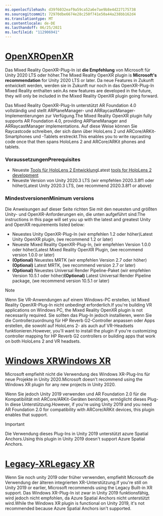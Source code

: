 ```yaml
---
ms.openlocfilehash: d39f6032eaf9a59ca52a6e7ae9b8e4d227175738
ms.sourcegitcommit: 72970dbe6674e28c250f741e50a44a238bb162d4
ms.translationtype: MT
ms.contentlocale: de-DE
ms.lasthandoff: 06/25/2021
ms.locfileid: "112906941"
---
```

# <a name="openxr"></a>[<span data-ttu-id="15f89-101">OpenXR</span><span class="sxs-lookup"><span data-stu-id="15f89-101">OpenXR</span></span>](#tab/openxr)

<span data-ttu-id="15f89-102">Das Mixed Reality OpenXR-Plug-In ist **die Empfehlung** von Microsoft für Unity 2020 LTS oder höher.</span><span class="sxs-lookup"><span data-stu-id="15f89-102">The Mixed Reality OpenXR plugin is **Microsoft's recommendation** for Unity 2020 LTS or later.</span></span> <span data-ttu-id="15f89-103">Da neue Features in Zukunft entwickelt werden, werden sie in Zukunft nur noch in das OpenXR-Plug-In Mixed Reality enthalten sein.</span><span class="sxs-lookup"><span data-stu-id="15f89-103">As new features are developed in the future, they will only be included in the Mixed Reality OpenXR plugin going forward.</span></span>

<span data-ttu-id="15f89-104">Das Mixed Reality OpenXR-Plug-In unterstützt AR Foundation 4.0 vollständig und stellt ARPlaneManager- und ARRaycastManager-Implementierungen zur Verfügung.</span><span class="sxs-lookup"><span data-stu-id="15f89-104">The Mixed Reality OpenXR plugin fully supports AR Foundation 4.0, providing ARPlaneManager and ARRaycastManager implementations.</span></span> <span data-ttu-id="15f89-105">Auf diese Weise können Sie Raycastcode schreiben, der sich dann über HoloLens 2 und ARCore/ARKit-Smartphones und -Tablets erstreckt.</span><span class="sxs-lookup"><span data-stu-id="15f89-105">This enables you to write raycasting code once that then spans HoloLens 2 and ARCore/ARKit phones and tablets.</span></span>

### <a name="prerequisites"></a><span data-ttu-id="15f89-106">Voraussetzungen</span><span class="sxs-lookup"><span data-stu-id="15f89-106">Prerequisites</span></span> 

* <span data-ttu-id="15f89-107">Neueste [Tools für HoloLens 2 Entwicklung](../../../install-the-tools.md?tabs=unity#installation-checklist)</span><span class="sxs-lookup"><span data-stu-id="15f89-107">Latest [tools for HoloLens 2 development](../../../install-the-tools.md?tabs=unity#installation-checklist)</span></span>
* <span data-ttu-id="15f89-108">Neueste Version von Unity 2020.3 LTS (wir empfehlen 2020.3.8f1 oder höher)</span><span class="sxs-lookup"><span data-stu-id="15f89-108">Latest Unity 2020.3 LTS, (we recommend 2020.3.8f1 or above)</span></span>

### <a name="minimum-versions"></a><span data-ttu-id="15f89-109">Mindestversionen</span><span class="sxs-lookup"><span data-stu-id="15f89-109">Minimum versions</span></span>

<span data-ttu-id="15f89-110">Die Anweisungen auf dieser Seite richten Sie mit den neuesten und größten Unity- und OpenXR-Anforderungen ein, die unten aufgeführt sind:</span><span class="sxs-lookup"><span data-stu-id="15f89-110">The instructions in this page will set you up with the latest and greatest Unity and OpenXR requirements listed below:</span></span>

* <span data-ttu-id="15f89-111">Neuestes Unity OpenXR-Plug-In (wir empfehlen 1.2 oder höher)</span><span class="sxs-lookup"><span data-stu-id="15f89-111">Latest Unity OpenXR plugin, (we recommend 1.2 or later)</span></span>
* <span data-ttu-id="15f89-112">Neueste Mixed Reality OpenXR-Plug-In, (wir empfehlen Version 1.0.0 oder höher)</span><span class="sxs-lookup"><span data-stu-id="15f89-112">Latest Mixed Reality OpenXR Plugin, (we recommend version 1.0.0 or later)</span></span>
* <span data-ttu-id="15f89-113">**(Optional)** Neuestes MRTK (wir empfehlen Version 2.7 oder höher)</span><span class="sxs-lookup"><span data-stu-id="15f89-113">**(Optional)** Latest MRTK, (we recommend version 2.7 or later)</span></span>
* <span data-ttu-id="15f89-114">**(Optional)** Neuestes Universal Render Pipeline-Paket (wir empfehlen Version 10.5.1 oder höher)</span><span class="sxs-lookup"><span data-stu-id="15f89-114">**(Optional)** Latest Universal Render Pipeline package, (we recommend version 10.5.1 or later)</span></span>

<!-- ![Screenshot of the open xr unity basic sample running on a HoloLens](../../images/openxr-example.png) -->

> [!NOTE]
> <span data-ttu-id="15f89-115">Wenn Sie VR-Anwendungen auf einem Windows-PC erstellen, ist Mixed Reality OpenXR-Plug-In nicht unbedingt erforderlich.</span><span class="sxs-lookup"><span data-stu-id="15f89-115">If you're building VR applications on Windows PC, the Mixed Reality OpenXR plugin is not necessarily required.</span></span> <span data-ttu-id="15f89-116">Sie sollten das Plug-In jedoch installieren, wenn Sie die Controllerzuordnung für HP Reverb G2-Controller anpassen oder Apps erstellen, die sowohl auf HoloLens 2- als auch auf VR-Headsets funktionieren.</span><span class="sxs-lookup"><span data-stu-id="15f89-116">However, you'll want to install the plugin if you're customizing controller mapping for HP Reverb G2 controllers or building apps that work on both HoloLens 2 and VR headsets.</span></span>

# <a name="windows-xr"></a>[<span data-ttu-id="15f89-117">Windows XR</span><span class="sxs-lookup"><span data-stu-id="15f89-117">Windows XR</span></span>](#tab/windowsxr)

<span data-ttu-id="15f89-118">Microsoft empfiehlt nicht die Verwendung des Windows XR-Plug-Ins für neue Projekte in Unity 2020.</span><span class="sxs-lookup"><span data-stu-id="15f89-118">Microsoft doesn't recommend using the Windows XR plugin for any new projects in Unity 2020.</span></span>

<span data-ttu-id="15f89-119">Wenn Sie jedoch Unity 2019 verwenden und AR Foundation 2.0 für die Kompatibilität mit ARCore/ARKit-Geräten benötigen, ermöglicht dieses Plug-In diese Unterstützung.</span><span class="sxs-lookup"><span data-stu-id="15f89-119">However, if you're using Unity 2019 and you need AR Foundation 2.0 for compatibility with ARCore/ARKit devices, this plugin enables that support.</span></span>

> [!IMPORTANT]
> <span data-ttu-id="15f89-120">Die Verwendung dieses Plug-Ins in Unity 2019 unterstützt azure Spatial Anchors.</span><span class="sxs-lookup"><span data-stu-id="15f89-120">Using this plugin in Unity 2019 doesn't support Azure Spatial Anchors.</span></span> 

# <a name="legacy-xr"></a>[<span data-ttu-id="15f89-121">Legacy-XR</span><span class="sxs-lookup"><span data-stu-id="15f89-121">Legacy XR</span></span>](#tab/legacy)

<span data-ttu-id="15f89-122">Wenn Sie noch unity 2019 oder früher verwenden, empfiehlt Microsoft die Verwendung der älteren integrierten XR-Unterstützung.</span><span class="sxs-lookup"><span data-stu-id="15f89-122">If you're still on Unity 2019 or earlier, Microsoft recommends using the Legacy Built-in XR support.</span></span> <span data-ttu-id="15f89-123">Das Windows XR-Plug-In ist zwar in Unity 2019 funktionsfähig, wird jedoch nicht empfohlen, da Azure Spatial Anchors nicht unterstützt wird.</span><span class="sxs-lookup"><span data-stu-id="15f89-123">While the Windows XR plugin is functional on Unity 2019, it's not recommended because Azure Spatial Anchors isn't supported.</span></span>